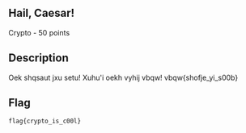 ## Hail, Caesar!
Crypto - 50 points

Description
------------
Oek shqsaut jxu setu! Xuhu'i oekh vyhij vbqw! vbqw{shofje_yi_s00b}

Flag
------------

`flag{crypto_is_c00l}`
